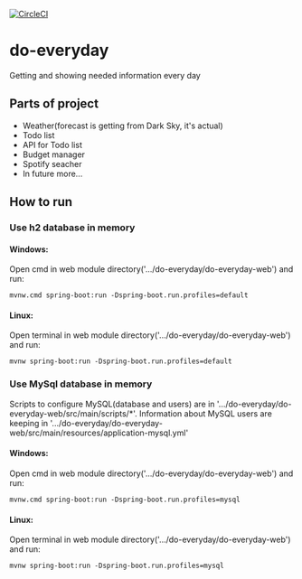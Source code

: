 [![CircleCI](https://circleci.com/gh/Kamil-IT/do-everyday/tree/master.svg?style=svg)](https://circleci.com/gh/Kamil-IT/do-everyday/tree/master)
# do-everyday
Getting and showing needed information every day

## Parts of project
- Weather(forecast is getting from Dark Sky, it's actual)
- Todo list
- API for Todo list
- Budget manager
- Spotify seacher
- In future more...

## How to run

### Use h2 database in memory

#### Windows:

Open cmd in web module directory('.../do-everyday/do-everyday-web') and run:

```mvnw.cmd spring-boot:run -Dspring-boot.run.profiles=default```

#### Linux:

Open terminal in web module directory('.../do-everyday/do-everyday-web') and run:

```mvnw spring-boot:run -Dspring-boot.run.profiles=default```

### Use MySql database in memory

Scripts to configure MySQL(database and users) are in '.../do-everyday/do-everyday-web/src/main/scripts/*'. 
Information about MySQL users are keeping in '.../do-everyday/do-everyday-web/src/main/resources/application-mysql.yml'

#### Windows:

Open cmd in web module directory('.../do-everyday/do-everyday-web') and run:

```mvnw.cmd spring-boot:run -Dspring-boot.run.profiles=mysql```

#### Linux:

Open terminal in web module directory('.../do-everyday/do-everyday-web') and run:

```mvnw spring-boot:run -Dspring-boot.run.profiles=mysql```



